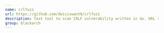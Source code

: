 ```yaml
---
name: crlfuzz
url: https://github.com/dwisiswant0/crlfuzz
description: fast tool to scan CRLF vulnerability written in Go. URL : https://github.com/dwisiswant0/crlfuzz Groups : blackarch blackarch-webapp blackarch-scanner
group: blackarch
---
```

